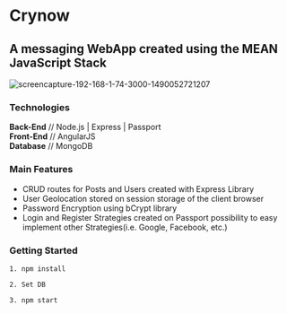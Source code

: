 # Crynow
## A messaging WebApp created using the MEAN JavaScript Stack

![screencapture-192-168-1-74-3000-1490052721207](https://cloud.githubusercontent.com/assets/20447537/24126579/be608f08-0dc6-11e7-96a4-7c0e5b3bf37f.png)

### Technologies
**Back-End** // Node.js | Express | Passport <br />
**Front-End** // AngularJS <br />
**Database** // MongoDB <br />

### Main Features
- CRUD routes for Posts and Users created with Express Library 
- User Geolocation stored on session storage of the client browser
- Password Encryption using bCrypt library 
- Login and Register Strategies created on Passport possibility to easy implement other Strategies(i.e. Google, Facebook, etc.)

### Getting Started 

```
1. npm install

2. Set DB

3. npm start
```

